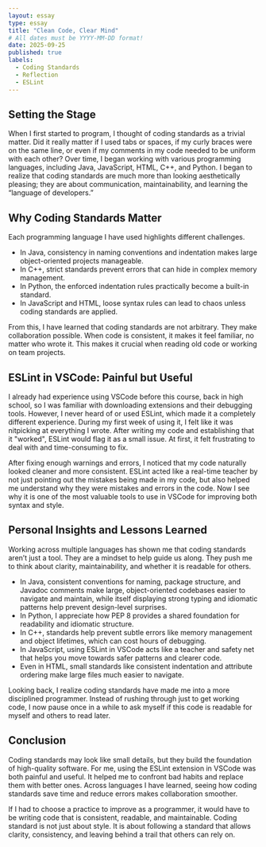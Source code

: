 ```yaml
---
layout: essay
type: essay
title: "Clean Code, Clear Mind"
# All dates must be YYYY-MM-DD format!
date: 2025-09-25
published: true
labels:
  - Coding Standards
  - Reflection
  - ESLint
---
```


## Setting the Stage
When I first started to program, I thought of coding standards as a trivial matter. Did it really matter if I used tabs or spaces, if my curly braces were on the same line, or even if my comments in my code needed to be uniform with each other? Over time, I began working with various programming languages, including Java, JavaScript, HTML, C++, and Python. I began to realize that coding standards are much more than looking aesthetically pleasing; they are about communication, maintainability, and learning the “language of developers.”

## Why Coding Standards Matter
Each programming language I have used highlights different challenges.

  - In Java, consistency in naming conventions and indentation makes large object-oriented projects manageable.
  - In C++, strict standards prevent errors that can hide in complex memory management.
  - In Python, the enforced indentation rules practically become a built-in standard.
  - In JavaScript and HTML, loose syntax rules can lead to chaos unless coding standards are applied.
  
From this, I have learned that coding standards are not arbitrary. They make collaboration possible. When code is consistent, it makes it feel familiar, no matter who wrote it. This makes it crucial when reading old code or working on team projects.

## ESLint in VSCode: Painful but Useful
I already had experience using VSCode before this course, back in high school, so I was familiar with downloading extensions and their debugging tools. However, I never heard of or used ESLint, which made it a completely different experience. During my first week of using it, I felt like it was nitpicking at everything I wrote. After writing my code and establishing that it "worked", ESLint would flag it as a small issue. At first, it felt frustrating to deal with and time-consuming to fix.

After fixing enough warnings and errors, I noticed that my code naturally looked cleaner and more consistent. ESLint acted like a real-time teacher by not just pointing out the mistakes being made in my code, but also helped me understand why they were mistakes and errors in the code. Now I see why it is one of the most valuable tools to use in VSCode for improving both syntax and style.

## Personal Insights and Lessons Learned
Working across multiple languages has shown me that coding standards aren’t just a tool. They are a mindset to help guide us along. They push me to think about clarity, maintainability, and whether it is readable for others.

  - In Java, consistent conventions for naming, package structure, and Javadoc comments make large, object-oriented codebases easier to navigate and maintain, while itself displaying strong typing and idiomatic patterns help prevent design-level surprises.
  - In Python, I appreciate how PEP 8 provides a shared foundation for readability and idiomatic structure.
  - In C++, standards help prevent subtle errors like memory management and object lifetimes, which can cost hours of debugging.
  - In JavaScript, using ESLint in VSCode acts like a teacher and safety net that helps you move towards safer patterns and clearer code.
  - Even in HTML, small standards like consistent indentation and attribute ordering make large files much easier to navigate.
  
Looking back, I realize coding standards have made me into a more disciplined programmer. Instead of rushing through just to get working code, I now pause once in a while to ask myself if this code is readable for myself and others to read later.

## Conclusion
Coding standards may look like small details, but they build the foundation of high-quality software. For me, using the ESLint extension in VSCode was both painful and useful. It helped me to confront bad habits and replace them with better ones. Across languages I have learned, seeing how coding standards save time and reduce errors makes collaboration smoother.

If I had to choose a practice to improve as a programmer, it would have to be writing code that is consistent, readable, and maintainable. Coding standard is not just about style. It is about following a standard that allows clarity, consistency, and leaving behind a trail that others can rely on.
